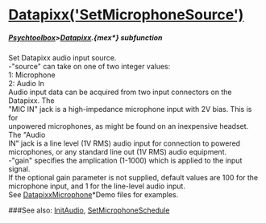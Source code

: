 # [Datapixx('SetMicrophoneSource')](Datapixx-SetMicrophoneSource) 
##### [Psychtoolbox](Pyschtoolbox)>[Datapixx](Datapixx).{mex*} subfunction


Set Datapixx audio input source.  
-"source" can take on one of two integer values:  
   1: Microphone  
   2: Audio In  
Audio input data can be acquired from two input connectors on the Datapixx. The  
"MIC IN" jack is a high-impedance microphone input with 2V bias. This is for  
unpowered microphones, as might be found on an inexpensive headset. The "Audio  
IN" jack is a line level (1V RMS) audio input for connection to powered  
microphones, or any standard line out (1V RMS) audio equipment.  
-"gain" specifies the amplication (1-1000) which is applied to the input signal.  
If the optional gain parameter is not supplied, default values are 100 for the  
microphone input, and 1 for the line-level audio input.  
See [DatapixxMicrophone](DatapixxMicrophone)\*Demo files for examples.  
  


###See also:
[InitAudio](Datapixx-InitAudio), [SetMicrophoneSchedule](Datapixx-SetMicrophoneSchedule)
